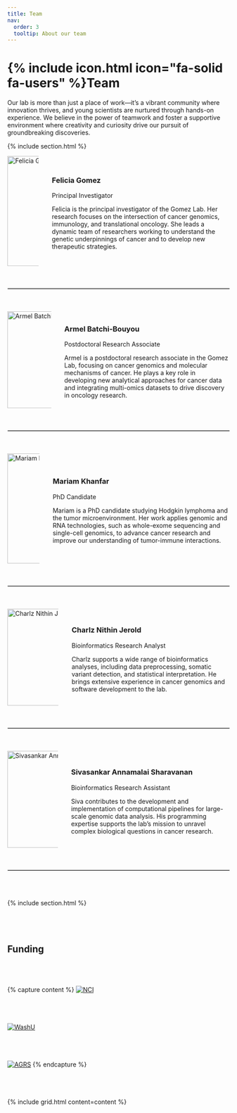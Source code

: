```yaml
---
title: Team
nav:
  order: 3
  tooltip: About our team
---
```


# {% include icon.html icon="fa-solid fa-users" %}Team

Our lab is more than just a place of work—it’s a vibrant community where innovation thrives, and young scientists are nurtured through hands-on experience. We believe in the power of teamwork and foster a supportive environment where creativity and curiosity drive our pursuit of groundbreaking discoveries.

{% include section.html %}

<div style="display: flex; flex-direction: column; gap: 40px;">
  <div style="display: flex; flex-direction: row; align-items: center;">
    <div style="width: 70%; height: 70%; overflow: hidden; margin-right: 30px;">
      <img src="{{ site.baseurl }}/images/team/FG.jpg" alt="Felicia Gomez" style="width: 250px; height: 250px; object-fit: cover;">
    </div>
    <div>
      <h3>Felicia Gomez</h3>
      <p>Principal Investigator</p>
      <p>Felicia is the principal investigator of the Gomez Lab. Her research focuses on the intersection of cancer genomics, immunology, and translational oncology. She leads a dynamic team of researchers working to understand the genetic underpinnings of cancer and to develop new therapeutic strategies.</p>
      <div>
        <a href="https://profiles.wustl.edu/en/persons/felicia-gomez" target="_blank" title="Website">
          <i class="fa-solid fa-globe" style="font-size: 20px; margin-right: 10px;"></i>
        </a>
        <a href="mailto:fgomez@wustl.edu" title="Email">
          <i class="fa-solid fa-envelope" style="font-size: 20px; margin-right: 10px;"></i>
        </a>
        <a href="https://orcid.org/0000-0003-4884-7510" target="_blank" title="ORCID">
          <i class="fa-brands fa-orcid" style="font-size: 20px;"></i>
        </a>
      </div>
    </div>
  </div>
  <hr style="border: 1px solid #ccc; width: 100%; margin-top: 10px; margin-bottom: 10px;">

<div style="display: flex; flex-direction: column; gap: 40px;">
  <div style="display: flex; flex-direction: row; align-items: center;">
    <div style="width: 500px; height: 220px; overflow: hidden; margin-right: 30px;">
      <img src="{{ site.baseurl }}/images/team/Batchi_Armel.jpg" alt="Armel Batchi-Bouyou" style="width: 500px; height: 220px; object-fit: cover;">
    </div>
    <div>
      <h3>Armel Batchi-Bouyou</h3>
      <p>Postdoctoral Research Associate</p>
      <p>Armel is a postdoctoral research associate in the Gomez Lab, focusing on cancer genomics and molecular mechanisms of cancer. He plays a key role in developing new analytical approaches for cancer data and integrating multi-omics datasets to drive discovery in oncology research.</p>
      <div>
        <a href="https://www.linkedin.com/in/armel-batchi-bouyou/" target="_blank" title="LinkedIn">
          <i class="fa-brands fa-linkedin" style="font-size: 20px; margin-right: 10px;"></i>
        </a>
        <a href="https://scholar.google.com/citations?user=ZNnklUsAAAAJ&hl=en" target="_blank" title="Google Scholar">
          <i class="fa-brands fa-google" style="font-size: 20px;"></i>
        </a>
      </div>
    </div>
  </div>
  <hr style="border: 1px solid #ccc; width: 100%; margin-top: 10px; margin-bottom: 10px;">

<div style="display: flex; flex-direction: column; gap: 40px;">
  <div style="display: flex; flex-direction: row; align-items: center;">
    <div style="width: 70%; height: 70%; overflow: hidden; margin-right: 30px;">
      <img src="{{ site.baseurl }}/images/team/MKhanfar_HSG.jpg" alt="Mariam Khanfar" style="width: 250px; height: 250px; object-fit: cover;">
    </div>
    <div>
      <h3>Mariam Khanfar</h3>
      <p>PhD Candidate</p>
      <p>Mariam is a PhD candidate studying Hodgkin lymphoma and the tumor microenvironment. Her work applies genomic and RNA technologies, such as whole-exome sequencing and single-cell genomics, to advance cancer research and improve our understanding of tumor-immune interactions.</p>
      <div>
        <a href="https://www.linkedin.com/in/mariam-khanfar/" target="_blank" title="LinkedIn">
          <i class="fa-brands fa-linkedin" style="font-size: 20px; margin-right: 10px;"></i>
        </a>
        <a href="https://scholar.google.com/citations?user=0000-0002-3650-2665" target="_blank" title="Google Scholar">
          <i class="fa-brands fa-google" style="font-size: 20px;"></i>
        </a>
      </div>
    </div>
  </div>
</div>
<hr style="border: 1px solid #ccc; width: 100%; margin-top: 10px; margin-bottom: 10px;">

<div style="display: flex; flex-direction: column; gap: 40px;">
  <div style="display: flex; flex-direction: row; align-items: center;">
    <div style="width: 500px; height: 220px; overflow: hidden; margin-right: 30px;">
      <img src="{{ site.baseurl }}/images/team/Charlz.jpeg" alt="Charlz Nithin Jerold" style="width: 500px; height: 220px; object-fit: cover;">
    </div>
    <div>
      <h3>Charlz Nithin Jerold</h3>
      <p>Bioinformatics Research Analyst</p>
      <p>Charlz supports a wide range of bioinformatics analyses, including data preprocessing, somatic variant detection, and statistical interpretation. He brings extensive experience in cancer genomics and software development to the lab.</p>
      <div>
        <a href="https://www.linkedin.com/in/charlz-nithin/" target="_blank" title="LinkedIn">
          <i class="fa-brands fa-linkedin" style="font-size: 20px; margin-right: 10px;"></i>
        </a>
        <a href="https://scholar.google.com/citations?user=qU4svkkAAAAJ" target="_blank" title="Google Scholar">
          <i class="fa-brands fa-google" style="font-size: 20px;"></i>
        </a>
      </div>
    </div>
  </div>
  <hr style="border: 1px solid #ccc; width: 100%; margin-top: 10px; margin-bottom: 10px;">

<div style="display: flex; flex-direction: column; gap: 40px;">
  <div style="display: flex; flex-direction: row; align-items: center;">
    <div style="width: 500px; height: 220px; overflow: hidden; margin-right: 30px;">
      <img src="{{ site.baseurl }}/images/team/Siva.jpg" alt="Sivasankar Annamalai Sharavanan" style="width: 500px; height: 220px; object-fit: cover;">
    </div>
    <div>
      <h3>Sivasankar Annamalai Sharavanan</h3>
      <p>Bioinformatics Research Assistant</p>
      <p>Siva contributes to the development and implementation of computational pipelines for large-scale genomic data analysis. His programming expertise supports the lab’s mission to unravel complex biological questions in cancer research.</p>
      <div>
        <a href="mailto:sivasankar@wustl.edu" title="Email">
          <i class="fa-solid fa-envelope" style="font-size: 20px;"></i>
        </a>
      </div>
    </div>
  </div>
</div>
<hr style="border: 1px solid #ccc; width: 100%; margin-top: 10px; margin-bottom: 10px;">

{% include section.html %}
## Funding

{% capture content %}
[![NCI](https://feliciagomezlab.github.io/Gomez-Lab.github.io/images/funding/nci-logo.png)](https://www.cancer.gov/)

[![WashU](https://feliciagomezlab.github.io/Gomez-Lab.github.io/images/funding/Washu_medicine.png)](https://medicine.wustl.edu/)

[![AGRS](https://feliciagomezlab.github.io/Gomez-Lab.github.io/images/funding/ACS-1.png)](https://www.americanresearchgrants.org/)
{% endcapture %}

{% include grid.html content=content %}
